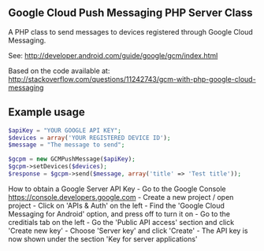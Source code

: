 Google Cloud Push Messaging PHP Server Class
--------------------------------------------

A PHP class to send messages to devices registered through Google Cloud Messaging.

See:
http://developer.android.com/guide/google/gcm/index.html

Based on the code available at:
http://stackoverflow.com/questions/11242743/gcm-with-php-google-cloud-messaging

Example usage
-----------------------
```php
$apiKey = "YOUR GOOGLE API KEY";
$devices = array('YOUR REGISTERED DEVICE ID');
$message = "The message to send";

$gcpm = new GCMPushMessage($apiKey);
$gcpm->setDevices($devices);
$response = $gcpm->send($message, array('title' => 'Test title'));
```

How to obtain a Google Server API Key
	- Go to the Google Console https://console.developers.google.com
	- Create a new project / open project
	- Click on 'APIs & Auth' on the left
	- Find the 'Google Cloud Messaging for Android' option, and press off to turn it on
	- Go to the creditials tab on the left
	- Go the 'Public API access' section and click 'Create new key'
	- Choose 'Server key' and click 'Create'
	- The API key is now shown under the section 'Key for server applications'
